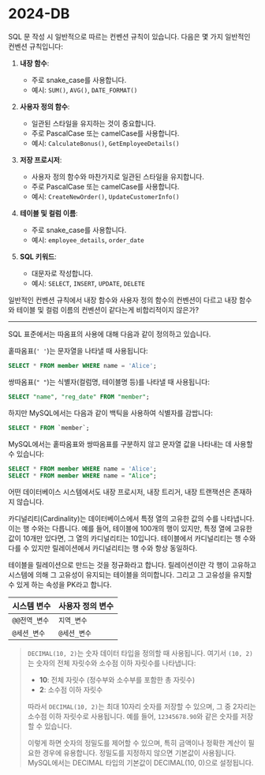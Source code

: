 # 2024-DB

SQL 문 작성 시 일반적으로 따르는 컨벤션 규칙이 있습니다. 다음은 몇 가지 일반적인 컨벤션 규칙입니다:

1. **내장 함수**:
   - 주로 snake_case를 사용합니다.
   - 예시: `SUM()`, `AVG()`, `DATE_FORMAT()`

2. **사용자 정의 함수**:
   - 일관된 스타일을 유지하는 것이 중요합니다.
   - 주로 PascalCase 또는 camelCase를 사용합니다.
   - 예시: `CalculateBonus()`, `GetEmployeeDetails()`

3. **저장 프로시저**:
   - 사용자 정의 함수와 마찬가지로 일관된 스타일을 유지합니다.
   - 주로 PascalCase 또는 camelCase를 사용합니다.
   - 예시: `CreateNewOrder()`, `UpdateCustomerInfo()`

4. **테이블 및 컬럼 이름**:
   - 주로 snake_case를 사용합니다.
   - 예시: `employee_details`, `order_date`

5. **SQL 키워드**:
   - 대문자로 작성합니다.
   - 예시: `SELECT`, `INSERT`, `UPDATE`, `DELETE`

일반적인 컨벤션 규칙에서 내장 함수와 사용자 정의 함수의 컨벤션이 다르고 내장 함수와 테이블 및 컬럼 이름의 컨벤션이 같다는게 비합리적이지 않은가?

---

SQL 표준에서는 따옴표의 사용에 대해 다음과 같이 정의하고 있습니다.

홑따옴표(`' '`)는 문자열을 나타낼 때 사용됩니다:
  
   ```sql
   SELECT * FROM member WHERE name = 'Alice';
   ```
   
쌍따옴표(`" "`)는 식별자(컬럼명, 테이블명 등)를 나타낼 때 사용됩니다:
   
   ```sql
   SELECT "name", "reg_date" FROM "member";
   ```

하지만 MySQL에서는 다음과 같이 백틱을 사용하여 식별자를 감쌉니다:

```sql
SELECT * FROM `member`;
```

MySQL에서는 홑따옴표와 쌍따옴표를 구분하지 않고 문자열 값을 나타내는 데 사용할 수 있습니다:

```sql
SELECT * FROM member WHERE name = 'Alice';
SELECT * FROM member WHERE name = "Alice";
```


어떤 데이터베이스 시스템에서도 내장 프로시저, 내장 트리거, 내장 트랜잭션은 존재하지 않습니다.

카디널리티(Cardinality)는 데이터베이스에서 특정 열의 고유한 값의 수를 나타냅니다. 이는 행 수와는 다릅니다. 예를 들어, 테이블에 100개의 행이 있지만, 특정 열에 고유한 값이 10개만 있다면, 그 열의 카디널리티는 10입니다.
테이블에서 카디널리티는 행 수와 다를 수 있지만 릴레이션에서 카디널리티는 행 수와 항상 동일하다.

테이블을 릴레이션으로 만드는 것을 정규화라고 합니다.
릴레이션이란 각 행이 고유하고 시스템에 의해 그 고유성이 유지되는 테이블을 의미합니다.
그리고 그 고유성을 유지할 수 있게 하는 속성을 PK라고 합니다.


|시스템 변수|사용자 정의 변수|
|---|---|
|`@@전역_변수`|`지역_변수`|
|`@세션_변수`|`@세션_변수`|

> `DECIMAL(10, 2)`는 숫자 데이터 타입을 정의할 때 사용됩니다. 여기서 `(10, 2)`는 숫자의 전체 자릿수와 소수점 이하 자릿수를 나타냅니다:
>
> - **10**: 전체 자릿수 (정수부와 소수부를 포함한 총 자릿수)
> - **2**: 소수점 이하 자릿수
>
> 따라서 `DECIMAL(10, 2)`는 최대 10자리 숫자를 저장할 수 있으며, 그 중 2자리는 소수점 이하 자릿수로 사용됩니다. 예를 들어, `12345678.90`와 같은 숫자를 저장할 수 있습니다.
> 
> 이렇게 하면 숫자의 정밀도를 제어할 수 있으며, 특히 금액이나 정확한 계산이 필요한 경우에 유용합니다.
> 정밀도를 지정하지 않으면 기본값이 사용됩니다. MySQL에서는 DECIMAL 타입의 기본값이 DECIMAL(10, 0)으로 설정됩니다.